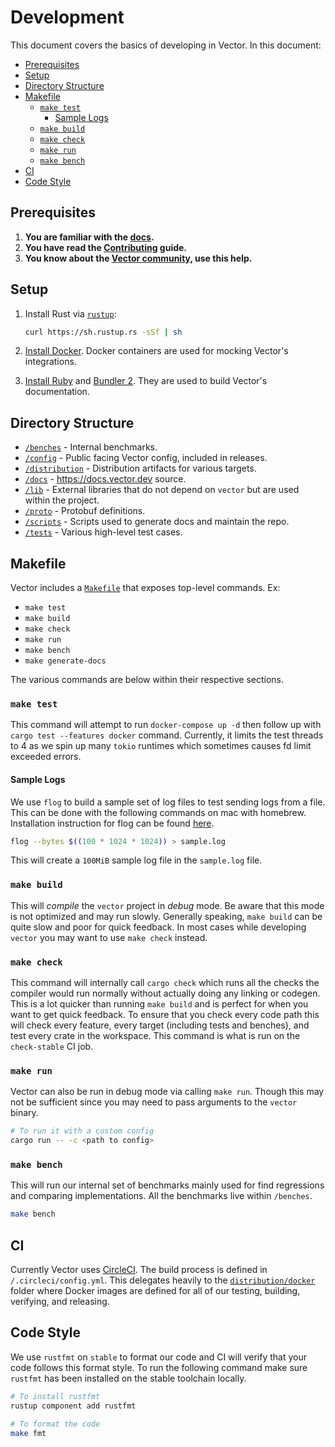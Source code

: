 # Development

This document covers the basics of developing in Vector. In this document:

<!-- MarkdownTOC autolink="true" indent="   " -->

- [Prerequisites](#prerequisites)
- [Setup](#setup)
- [Directory Structure](#directory-structure)
- [Makefile](#makefile)
   - [`make test`](#make-test)
      - [Sample Logs](#sample-logs)
   - [`make build`](#make-build)
   - [`make check`](#make-check)
   - [`make run`](#make-run)
   - [`make bench`](#make-bench)
- [CI](#ci)
- [Code Style](#code-style)

<!-- /MarkdownTOC -->

## Prerequisites

1. **You are familiar with the [docs](https://docs.vector.dev).**
2. **You have read the [Contributing](/CONTRIBUTING.md) guide.**
3. **You know about the [Vector community](https://vector.dev/community/),
   use this help.**

## Setup

1. Install Rust via [`rustup`](https://rustup.rs/):

   ```bash
   curl https://sh.rustup.rs -sSf | sh
   ```

2. [Install Docker](https://docs.docker.com/install/). Docker
   containers are used for mocking Vector's integrations.

3. [Install Ruby](https://www.ruby-lang.org/en/downloads/) and
   [Bundler 2](https://bundler.io/v2.0/guides/bundler_2_upgrade.html).
   They are used to build Vector's documentation.

## Directory Structure

* [`/benches`](/benches) - Internal benchmarks.
* [`/config`](/config) - Public facing Vector config, included in releases.
* [`/distribution`](/distribution) - Distribution artifacts for various targets.
* [`/docs`](/docs) - https://docs.vector.dev source.
* [`/lib`](/lib) - External libraries that do not depend on `vector` but are used within the project.
* [`/proto`](/proto) - Protobuf definitions.
* [`/scripts`](/scripts) - Scripts used to generate docs and maintain the repo.
* [`/tests`](/tests) - Various high-level test cases.

## Makefile

Vector includes a [`Makefile`](/Makefile) that exposes top-level commands. Ex:

- `make test`
- `make build`
- `make check`
- `make run`
- `make bench`
- `make generate-docs`

The various commands are below within their respective sections.

### `make test`

This command will attempt to run `docker-compose up -d` then follow up with
`cargo test --features docker` command. Currently, it limits the test threads
to 4 as we spin up many `tokio` runtimes which sometimes causes fd limit
exceeded errors.

#### Sample Logs

We use `flog` to build a sample set of log files to test sending logs from a
file. This can be done with the following commands on mac with homebrew.
Installation instruction for flog can be found
[here](https://github.com/mingrammer/flog#installation).

```bash
flog --bytes $((100 * 1024 * 1024)) > sample.log
```

This will create a `100MiB` sample log file in the `sample.log` file.

### `make build`

This will _compile_ the `vector` project in _debug_ mode. Be aware that this
mode is not optimized and may run slowly. Generally speaking, `make build` can
be quite slow and poor for quick feedback. In most cases while developing
`vector` you may want to use `make check` instead.

### `make check`

This command will internally call `cargo check` which runs all the checks the
compiler would run normally without actually doing any linking or codegen.
This is a lot quicker than running `make build` and is perfect for when you
want to get quick feedback. To ensure that you check every code path this
will check every feature, every target (including tests and benches), and
test every crate in the workspace. This command is what is run on the
`check-stable` CI job.

### `make run`

Vector can also be run in debug mode via calling `make run`. Though this may
not be sufficient since you may need to pass arguments to the `vector` binary.

```bash
# To run it with a custom config
cargo run -- -c <path to config>
```

### `make bench`

This will run our internal set of benchmarks mainly used for find regressions
and comparing implementations. All the benchmarks live within `/benches`.

```bash
make bench
```

## CI

Currently Vector uses [CircleCI](https://circleci.com). The build process
is defined in `/.circleci/config.yml`. This delegates heavily to the
[`distribution/docker`](/distribution/docker) folder where Docker images are
defined for all of our testing, building, verifying, and releasing.

## Code Style

We use `rustfmt` on `stable` to format our code and CI will verify that your
code follows
this format style. To run the following command make sure `rustfmt` has been
installed on the stable toolchain locally.

```bash
# To install rustfmt
rustup component add rustfmt

# To format the code
make fmt
```
